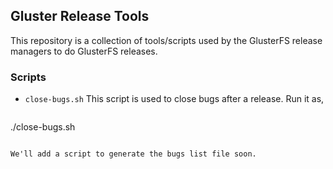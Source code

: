 ## Gluster Release Tools

This repository is a collection of tools/scripts used by the GlusterFS release managers to do GlusterFS releases.

### Scripts

- `close-bugs.sh`
  This script is used to close bugs after a release. Run it as,
  ```
./close-bugs.sh <file-with-bugs-to-be-closed> <version-string-for-current-release> <url-to-mailing-list-announcement>
  ```

  We'll add a script to generate the bugs list file soon.

